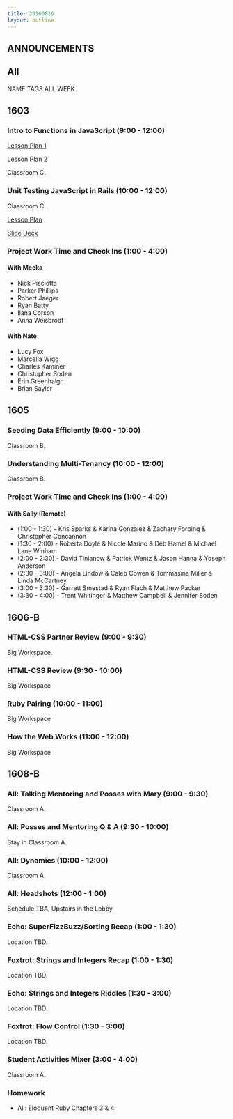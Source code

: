 ```yaml
---
title: 20160816
layout: outline
---
```


## ANNOUNCEMENTS

## All

NAME TAGS ALL WEEK.


## 1603

### Intro to Functions in JavaScript (9:00 - 12:00)

[Lesson Plan 1](https://github.com/mdn/advanced-js-fundamentals-ck/blob/gh-pages/tutorials/02-functions/01-calling-functions.md)

[Lesson Plan 2](https://github.com/mdn/advanced-js-fundamentals-ck/blob/gh-pages/tutorials/02-functions/02-what-is-this.md)

Classroom C.

### Unit Testing JavaScript in Rails (10:00 - 12:00)

Classroom C.

[Lesson Plan](https://github.com/turingschool/lesson_plans/blob/master/ruby_04-apis_and_scalability/testing_javascript_in_rails.markdown)

[Slide Deck](https://speakerdeck.com/rrgayhart/turing-testing-js-in-rails)

### Project Work Time and Check Ins (1:00 - 4:00)

#### With Meeka

- Nick Pisciotta
- Parker Phillips
- Robert Jaeger
- Ryan Batty
- Ilana Corson
- Anna Weisbrodt

#### With Nate

- Lucy Fox
- Marcella Wigg
- Charles Kaminer
- Christopher Soden
- Erin Greenhalgh
- Brian Sayler


## 1605

### Seeding Data Efficiently (9:00 - 10:00)

Classroom B.

### Understanding Multi-Tenancy (10:00 - 12:00)

Classroom B.

### Project Work Time and Check Ins (1:00 - 4:00)

#### With Sally (Remote)

* (1:00 - 1:30) - Kris Sparks & Karina Gonzalez & Zachary Forbing & Christopher Concannon
* (1:30 - 2:00) - Roberta Doyle & Nicole Marino & Deb Hamel & Michael Lane Winham
* (2:00 - 2:30) - David Tinianow & Patrick Wentz & Jason Hanna & Yoseph Anderson
* (2:30 - 3:00) - Angela Lindow & Caleb Cowen & Tommasina Miller & Linda McCartney
* (3:00 - 3:30) - Garrett Smestad & Ryan Flach & Matthew Packer
* (3:30 - 4:00) - Trent Whitinger & Matthew Campbell & Jennifer Soden

## 1606-B

### HTML-CSS Partner Review (9:00 - 9:30)

Big Workspace.

### HTML-CSS Review (9:30 - 10:00)

Big Workspace

### Ruby Pairing (10:00 - 11:00)

Big Workspace

### How the Web Works (11:00 - 12:00)

Big Workspace


## 1608-B

### All: Talking Mentoring and Posses with Mary (9:00 - 9:30)

Classroom A.

### All: Posses and Mentoring Q & A (9:30 - 10:00)

Stay in Classroom A.

### All: Dynamics (10:00 - 12:00)

Classroom A.

### All: Headshots (12:00 - 1:00)

Schedule TBA, Upstairs in the Lobby

### Echo:  SuperFizzBuzz/Sorting Recap (1:00 - 1:30)

Location TBD.

### Foxtrot: Strings and Integers Recap (1:00 - 1:30)

Location TBD.

### Echo: Strings and Integers Riddles (1:30 - 3:00)

Location TBD.

### Foxtrot: Flow Control (1:30 - 3:00)

Location TBD.

### Student Activities Mixer (3:00 - 4:00)

Classroom A.

### Homework

* All:  Eloquent Ruby Chapters 3 & 4.
